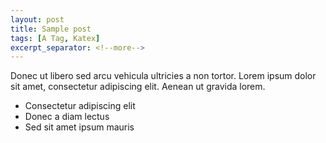 ```yaml
---
layout: post
title: Sample post
tags: [A Tag, Katex]
excerpt_separator: <!--more-->
---
```


Donec ut libero sed arcu vehicula ultricies a non tortor. Lorem ipsum dolor sit amet, consectetur adipiscing elit. Aenean ut gravida lorem.

- Consectetur adipiscing elit
- Donec a diam lectus
- Sed sit amet ipsum mauris
